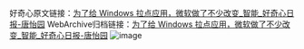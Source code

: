 好奇心原文链接：[为了给 Windows 拉点应用，微软做了不少改变_智能_好奇心日报-唐怡园](https://www.qdaily.com/articles/9115.html)
WebArchive归档链接：[为了给 Windows 拉点应用，微软做了不少改变_智能_好奇心日报-唐怡园](http://web.archive.org/web/20160406224142/http://www.qdaily.com/articles/9115.html)
![image](http://ww3.sinaimg.cn/large/007d5XDpgy1g3ve6l0fr3j30u03lg4qp)